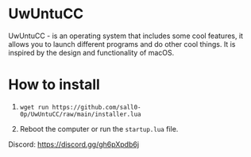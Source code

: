 # UwUntuCC

UwUntuCC - is an operating system that includes some cool features, it allows you to launch different programs and do other cool things. It is inspired by the design and functionality of macOS.

# How to install

1. ``wget run https://github.com/sall0-0p/UwUntuCC/raw/main/installer.lua``

2. Reboot the computer or run the ``startup.lua`` file.

Discord: https://discord.gg/gh6pXpdb6j
